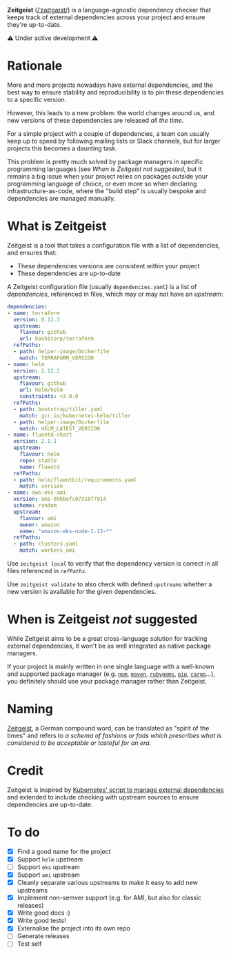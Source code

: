 **Zeitgeist** ([/ˈzaɪtɡaɪst/](https://en.wikipedia.org/wiki/Help:IPA/English)) is a language-agnostic dependency checker that keeps track of external dependencies across your project and ensure they're up-to-date.

⚠️ Under active development ⚠️

Rationale
=========

More and more projects nowadays have external dependencies, and the best way to ensure stability and reproducibility is to pin these dependencies to a specific version.

However, this leads to a new problem: the world changes around us, and new versions of these dependencies are released _all the time_.

For a simple project with a couple of dependencies, a team can usually keep up to speed by following mailing lists or Slack channels, but for larger projects this becomes a daunting task.

This problem is pretty much solved by package managers in specific programming languages (see _When is Zeitgeist _not_ suggested_, but it remains a big issue when your project relies on packages outside your programming language of choice, or even more so when declaring infrastructure-as-code, where the "build step" is usually bespoke and dependencies are managed manually.

What is Zeitgeist
=================

Zeitgeist is a tool that takes a configuration file with a list of dependencies, and ensures that:

- These dependencies versions are consistent within your project
- These dependencies are up-to-date

A Zeitgeist configuration file (usually `dependencies.yaml`) is a list of _dependencies_, referenced in files, which may or may not have an _upstream_:

```yaml
dependencies:
- name: terraform
  version: 0.12.3
  upstream:
    flavour: github
    url: hashicorp/terraform
  refPaths:
  - path: helper-image/Dockerfile
    match: TERRAFORM_VERSION
- name: helm
  version: 2.12.2
  upstream:
    flavour: github
    url: helm/helm
    constraints: <3.0.0
  refPaths:
  - path: bootstrap/tiller.yaml
    match: gcr.io/kubernetes-helm/tiller
  - path: helper-image/Dockerfile
    match: HELM_LATEST_VERSION
- name: fluentd-chart
  version: 2.1.1
  upstream:
    flavour: helm
    repo: stable
    name: fluentd
  refPaths:
  - path: helm/fluentbit/requirements.yaml
    match: version
- name: aws-eks-ami
  version: ami-09bbefc07310f7914
  scheme: random
  upstream:
    flavour: ami
    owner: amazon
    name: "amazon-eks-node-1.13-*"
  refPaths:
  - path: clusters.yaml
    match: workers_ami
```

Use `zeitgeist local` to verify that the dependency version is correct in all files referenced in _`refPaths`_.

Use `zeitgeist validate` to also check with defined `upstreams` whether a new version is available for the given dependencies.

When is Zeitgeist _not_ suggested
=================================

While Zeitgeist aims to be a great cross-language solution for tracking external dependencies, it won't be as well integrated as native package managers.

If your project is mainly written in one single language with a well-known and supported package manager (e.g. [`npm`](https://www.npmjs.com/), [`maven`](https://maven.apache.org/), [`rubygems`](https://rubygems.org/), [`pip`](https://pypi.org/project/pip/), [`cargo`](https://crates.io/)...), you definitely should use your package manager rather than Zeitgeist.

Naming
======

[Zeitgeist](https://en.wikipedia.org/wiki/Zeitgeist), a German compound word, can be translated as "spirit of the times" and refers to _a schema of fashions or fads which prescribes what is considered to be acceptable or tasteful for an era_.

Credit
======

Zeitgeist is inspired by [Kubernetes' script to manage external dependencies](https://groups.google.com/forum/?pli=1#!topic/kubernetes-dev/cTaYyb1a18I) and extended to include checking with upstream sources to ensure dependencies are up-to-date.

To do
=====

- [x] Find a good name for the project
- [x] Support `helm` upstream
- [ ] Support `eks` upstream
- [x] Support `ami` upstream
- [x] Cleanly separate various upstreams to make it easy to add new upstreams
- [x] Implement non-semver support (e.g. for AMI, but also for classic releases)
- [x] Write good docs :)
- [x] Write good tests!
- [x] Externalise the project into its own repo
- [ ] Generate releases
- [ ] Test self
